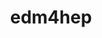 ---
title: "edm4hep"
layout: cache
categories: [package, develop]
meta: {"versions": ["0.99.1"], "compilers": ["gcc@=11.4.0"], "oss": ["ubuntu22.04"], "platforms": ["linux"], "targets": ["x86_64_v3"], "stacks": ["hep", "root"], "num_specs": 22, "num_specs_by_stack": {"hep": 22, "root": 22}}
spec_details: [{"hash": "ybcaoh2gzvdqs5f3wplsm3xnfxvcombh", "compiler": "gcc@=11.4.0", "versions": ["0.99.1"], "os": "ubuntu22.04", "platform": "linux", "target": "x86_64_v3", "variants": ["build_system=cmake", "build_type=Release", "cxxstd=20", "generator=make", "~ipo"], "stacks": ["hep", "root"], "size": "-", "tarball": "https://binaries.spack.io/develop/build_cache/linux-ubuntu22.04-x86_64_v3/gcc-11.4.0/edm4hep-0.99.1/linux-ubuntu22.04-x86_64_v3-gcc-11.4.0-edm4hep-0.99.1-ybcaoh2gzvdqs5f3wplsm3xnfxvcombh.spack"}, {"hash": "gigs54mniv2nu776cuynxwapwj57gffx", "compiler": "gcc@=11.4.0", "versions": ["0.99.1"], "os": "ubuntu22.04", "platform": "linux", "target": "x86_64_v3", "variants": ["build_system=cmake", "build_type=Release", "cxxstd=20", "generator=make", "~ipo"], "stacks": ["hep", "root"], "size": "-", "tarball": "https://binaries.spack.io/develop/build_cache/linux-ubuntu22.04-x86_64_v3/gcc-11.4.0/edm4hep-0.99.1/linux-ubuntu22.04-x86_64_v3-gcc-11.4.0-edm4hep-0.99.1-gigs54mniv2nu776cuynxwapwj57gffx.spack"}, {"hash": "ayznljvsmccanprzsfk5nwpse5ei765d", "compiler": "gcc@=11.4.0", "versions": ["0.99.1"], "os": "ubuntu22.04", "platform": "linux", "target": "x86_64_v3", "variants": ["build_system=cmake", "build_type=Release", "cxxstd=20", "generator=make", "~ipo"], "stacks": ["hep", "root"], "size": "-", "tarball": "https://binaries.spack.io/develop/build_cache/linux-ubuntu22.04-x86_64_v3/gcc-11.4.0/edm4hep-0.99.1/linux-ubuntu22.04-x86_64_v3-gcc-11.4.0-edm4hep-0.99.1-ayznljvsmccanprzsfk5nwpse5ei765d.spack"}, {"hash": "bxu6po7ehjmbl33aoifcwtv7sr5vvras", "compiler": "gcc@=11.4.0", "versions": ["0.99.1"], "os": "ubuntu22.04", "platform": "linux", "target": "x86_64_v3", "variants": ["build_system=cmake", "build_type=Release", "cxxstd=20", "generator=make", "~ipo"], "stacks": ["hep", "root"], "size": "-", "tarball": "https://binaries.spack.io/develop/build_cache/linux-ubuntu22.04-x86_64_v3/gcc-11.4.0/edm4hep-0.99.1/linux-ubuntu22.04-x86_64_v3-gcc-11.4.0-edm4hep-0.99.1-bxu6po7ehjmbl33aoifcwtv7sr5vvras.spack"}, {"hash": "n72pdyxl46wcak5c4f72a36dy35dw6xv", "compiler": "gcc@=11.4.0", "versions": ["0.99.1"], "os": "ubuntu22.04", "platform": "linux", "target": "x86_64_v3", "variants": ["build_system=cmake", "build_type=Release", "cxxstd=20", "generator=make", "~ipo"], "stacks": ["hep", "root"], "size": "-", "tarball": "https://binaries.spack.io/develop/build_cache/linux-ubuntu22.04-x86_64_v3/gcc-11.4.0/edm4hep-0.99.1/linux-ubuntu22.04-x86_64_v3-gcc-11.4.0-edm4hep-0.99.1-n72pdyxl46wcak5c4f72a36dy35dw6xv.spack"}, {"hash": "ekcbnia37amojbhuhhcufghvirvcrogq", "compiler": "gcc@=11.4.0", "versions": ["0.99.1"], "os": "ubuntu22.04", "platform": "linux", "target": "x86_64_v3", "variants": ["build_system=cmake", "build_type=Release", "cxxstd=20", "generator=make", "~ipo"], "stacks": ["hep", "root"], "size": "-", "tarball": "https://binaries.spack.io/develop/build_cache/linux-ubuntu22.04-x86_64_v3/gcc-11.4.0/edm4hep-0.99.1/linux-ubuntu22.04-x86_64_v3-gcc-11.4.0-edm4hep-0.99.1-ekcbnia37amojbhuhhcufghvirvcrogq.spack"}, {"hash": "pq4v6g35rxlxficduxwz5bluzftwhllp", "compiler": "gcc@=11.4.0", "versions": ["0.99.1"], "os": "ubuntu22.04", "platform": "linux", "target": "x86_64_v3", "variants": ["build_system=cmake", "build_type=Release", "cxxstd=20", "generator=make", "~ipo"], "stacks": ["hep", "root"], "size": "-", "tarball": "https://binaries.spack.io/develop/build_cache/linux-ubuntu22.04-x86_64_v3/gcc-11.4.0/edm4hep-0.99.1/linux-ubuntu22.04-x86_64_v3-gcc-11.4.0-edm4hep-0.99.1-pq4v6g35rxlxficduxwz5bluzftwhllp.spack"}, {"hash": "3yin52tslrudpivu25ow6jhiqkzbh2zo", "compiler": "gcc@=11.4.0", "versions": ["0.99.1"], "os": "ubuntu22.04", "platform": "linux", "target": "x86_64_v3", "variants": ["build_system=cmake", "build_type=Release", "cxxstd=20", "generator=make", "~ipo"], "stacks": ["hep", "root"], "size": "-", "tarball": "https://binaries.spack.io/develop/build_cache/linux-ubuntu22.04-x86_64_v3/gcc-11.4.0/edm4hep-0.99.1/linux-ubuntu22.04-x86_64_v3-gcc-11.4.0-edm4hep-0.99.1-3yin52tslrudpivu25ow6jhiqkzbh2zo.spack"}, {"hash": "xf7qsck5myfnyu5hsxgmur43ehzi7avh", "compiler": "gcc@=11.4.0", "versions": ["0.99.1"], "os": "ubuntu22.04", "platform": "linux", "target": "x86_64_v3", "variants": ["build_system=cmake", "build_type=Release", "cxxstd=20", "generator=make", "~ipo"], "stacks": ["hep", "root"], "size": "-", "tarball": "https://binaries.spack.io/develop/build_cache/linux-ubuntu22.04-x86_64_v3/gcc-11.4.0/edm4hep-0.99.1/linux-ubuntu22.04-x86_64_v3-gcc-11.4.0-edm4hep-0.99.1-xf7qsck5myfnyu5hsxgmur43ehzi7avh.spack"}, {"hash": "olqydhrsxwhkkzevhentpbt5tlyi2lw4", "compiler": "gcc@=11.4.0", "versions": ["0.99.1"], "os": "ubuntu22.04", "platform": "linux", "target": "x86_64_v3", "variants": ["build_system=cmake", "build_type=Release", "cxxstd=20", "generator=make", "~ipo"], "stacks": ["hep", "root"], "size": "-", "tarball": "https://binaries.spack.io/develop/build_cache/linux-ubuntu22.04-x86_64_v3/gcc-11.4.0/edm4hep-0.99.1/linux-ubuntu22.04-x86_64_v3-gcc-11.4.0-edm4hep-0.99.1-olqydhrsxwhkkzevhentpbt5tlyi2lw4.spack"}, {"hash": "bmmn4jn5zd4hxxkktqlrluq7xitwng2h", "compiler": "gcc@=11.4.0", "versions": ["0.99.1"], "os": "ubuntu22.04", "platform": "linux", "target": "x86_64_v3", "variants": ["build_system=cmake", "build_type=Release", "cxxstd=20", "generator=make", "~ipo"], "stacks": ["hep", "root"], "size": "-", "tarball": "https://binaries.spack.io/develop/build_cache/linux-ubuntu22.04-x86_64_v3/gcc-11.4.0/edm4hep-0.99.1/linux-ubuntu22.04-x86_64_v3-gcc-11.4.0-edm4hep-0.99.1-bmmn4jn5zd4hxxkktqlrluq7xitwng2h.spack"}, {"hash": "gnybdc3o3eq4vf5mz7rvshkgknyjwei2", "compiler": "gcc@=11.4.0", "versions": ["0.99.1"], "os": "ubuntu22.04", "platform": "linux", "target": "x86_64_v3", "variants": ["build_system=cmake", "build_type=Release", "cxxstd=20", "generator=make", "~ipo"], "stacks": ["hep", "root"], "size": "-", "tarball": "https://binaries.spack.io/develop/build_cache/linux-ubuntu22.04-x86_64_v3/gcc-11.4.0/edm4hep-0.99.1/linux-ubuntu22.04-x86_64_v3-gcc-11.4.0-edm4hep-0.99.1-gnybdc3o3eq4vf5mz7rvshkgknyjwei2.spack"}, {"hash": "lp6x5h4wlrpirnvkwtyeprxk74h2qeuq", "compiler": "gcc@=11.4.0", "versions": ["0.99.1"], "os": "ubuntu22.04", "platform": "linux", "target": "x86_64_v3", "variants": ["build_system=cmake", "build_type=Release", "cxxstd=20", "generator=make", "~ipo"], "stacks": ["hep", "root"], "size": "-", "tarball": "https://binaries.spack.io/develop/build_cache/linux-ubuntu22.04-x86_64_v3/gcc-11.4.0/edm4hep-0.99.1/linux-ubuntu22.04-x86_64_v3-gcc-11.4.0-edm4hep-0.99.1-lp6x5h4wlrpirnvkwtyeprxk74h2qeuq.spack"}, {"hash": "xswz53degp6rlvwyv5tmnib6ai3lv327", "compiler": "gcc@=11.4.0", "versions": ["0.99.1"], "os": "ubuntu22.04", "platform": "linux", "target": "x86_64_v3", "variants": ["build_system=cmake", "build_type=Release", "cxxstd=20", "generator=make", "~ipo"], "stacks": ["hep", "root"], "size": "-", "tarball": "https://binaries.spack.io/develop/build_cache/linux-ubuntu22.04-x86_64_v3/gcc-11.4.0/edm4hep-0.99.1/linux-ubuntu22.04-x86_64_v3-gcc-11.4.0-edm4hep-0.99.1-xswz53degp6rlvwyv5tmnib6ai3lv327.spack"}, {"hash": "c5yamjjkeiproaqzixa4okbx4kmu7cdz", "compiler": "gcc@=11.4.0", "versions": ["0.99.1"], "os": "ubuntu22.04", "platform": "linux", "target": "x86_64_v3", "variants": ["build_system=cmake", "build_type=Release", "cxxstd=20", "generator=make", "~ipo"], "stacks": ["hep", "root"], "size": "-", "tarball": "https://binaries.spack.io/develop/build_cache/linux-ubuntu22.04-x86_64_v3/gcc-11.4.0/edm4hep-0.99.1/linux-ubuntu22.04-x86_64_v3-gcc-11.4.0-edm4hep-0.99.1-c5yamjjkeiproaqzixa4okbx4kmu7cdz.spack"}, {"hash": "hipg7hj5rz7mgmfjx2hqb3hxmspzp3x3", "compiler": "gcc@=11.4.0", "versions": ["0.99.1"], "os": "ubuntu22.04", "platform": "linux", "target": "x86_64_v3", "variants": ["build_system=cmake", "build_type=Release", "cxxstd=20", "generator=make", "~ipo"], "stacks": ["hep", "root"], "size": "-", "tarball": "https://binaries.spack.io/develop/build_cache/linux-ubuntu22.04-x86_64_v3/gcc-11.4.0/edm4hep-0.99.1/linux-ubuntu22.04-x86_64_v3-gcc-11.4.0-edm4hep-0.99.1-hipg7hj5rz7mgmfjx2hqb3hxmspzp3x3.spack"}, {"hash": "hgiujgxern6mggbog5rmqjpcqig5ld4t", "compiler": "gcc@=11.4.0", "versions": ["0.99.1"], "os": "ubuntu22.04", "platform": "linux", "target": "x86_64_v3", "variants": ["build_system=cmake", "build_type=Release", "cxxstd=20", "generator=make", "~ipo"], "stacks": ["hep", "root"], "size": "-", "tarball": "https://binaries.spack.io/develop/build_cache/linux-ubuntu22.04-x86_64_v3/gcc-11.4.0/edm4hep-0.99.1/linux-ubuntu22.04-x86_64_v3-gcc-11.4.0-edm4hep-0.99.1-hgiujgxern6mggbog5rmqjpcqig5ld4t.spack"}, {"hash": "qcilao2ypucyp4gumypuvert4esarfxs", "compiler": "gcc@=11.4.0", "versions": ["0.99.1"], "os": "ubuntu22.04", "platform": "linux", "target": "x86_64_v3", "variants": ["build_system=cmake", "build_type=Release", "cxxstd=20", "generator=make", "~ipo"], "stacks": ["hep", "root"], "size": "-", "tarball": "https://binaries.spack.io/develop/build_cache/linux-ubuntu22.04-x86_64_v3/gcc-11.4.0/edm4hep-0.99.1/linux-ubuntu22.04-x86_64_v3-gcc-11.4.0-edm4hep-0.99.1-qcilao2ypucyp4gumypuvert4esarfxs.spack"}, {"hash": "7eztdt3ndisco2itw6nfnt5yizzegyc3", "compiler": "gcc@=11.4.0", "versions": ["0.99.1"], "os": "ubuntu22.04", "platform": "linux", "target": "x86_64_v3", "variants": ["build_system=cmake", "build_type=Release", "cxxstd=20", "generator=make", "~ipo"], "stacks": ["hep", "root"], "size": "-", "tarball": "https://binaries.spack.io/develop/build_cache/linux-ubuntu22.04-x86_64_v3/gcc-11.4.0/edm4hep-0.99.1/linux-ubuntu22.04-x86_64_v3-gcc-11.4.0-edm4hep-0.99.1-7eztdt3ndisco2itw6nfnt5yizzegyc3.spack"}, {"hash": "smzs2ov6uu2ijdz5rj6zt4p273mq2oxd", "compiler": "gcc@=11.4.0", "versions": ["0.99.1"], "os": "ubuntu22.04", "platform": "linux", "target": "x86_64_v3", "variants": ["build_system=cmake", "build_type=Release", "cxxstd=20", "generator=make", "~ipo"], "stacks": ["hep", "root"], "size": "-", "tarball": "https://binaries.spack.io/develop/build_cache/linux-ubuntu22.04-x86_64_v3/gcc-11.4.0/edm4hep-0.99.1/linux-ubuntu22.04-x86_64_v3-gcc-11.4.0-edm4hep-0.99.1-smzs2ov6uu2ijdz5rj6zt4p273mq2oxd.spack"}, {"hash": "gbdososyn6kbodtucn4xccrpurhnlujp", "compiler": "gcc@=11.4.0", "versions": ["0.99.1"], "os": "ubuntu22.04", "platform": "linux", "target": "x86_64_v3", "variants": ["build_system=cmake", "build_type=Release", "cxxstd=20", "generator=make", "~ipo"], "stacks": ["hep", "root"], "size": "-", "tarball": "https://binaries.spack.io/develop/build_cache/linux-ubuntu22.04-x86_64_v3/gcc-11.4.0/edm4hep-0.99.1/linux-ubuntu22.04-x86_64_v3-gcc-11.4.0-edm4hep-0.99.1-gbdososyn6kbodtucn4xccrpurhnlujp.spack"}, {"hash": "k63bp3o2tlxojtpnv737gpwhk7xf7ggo", "compiler": "gcc@=11.4.0", "versions": ["0.99.1"], "os": "ubuntu22.04", "platform": "linux", "target": "x86_64_v3", "variants": ["build_system=cmake", "build_type=Release", "cxxstd=20", "generator=make", "~ipo"], "stacks": ["hep", "root"], "size": "-", "tarball": "https://binaries.spack.io/develop/build_cache/linux-ubuntu22.04-x86_64_v3/gcc-11.4.0/edm4hep-0.99.1/linux-ubuntu22.04-x86_64_v3-gcc-11.4.0-edm4hep-0.99.1-k63bp3o2tlxojtpnv737gpwhk7xf7ggo.spack"}]
---